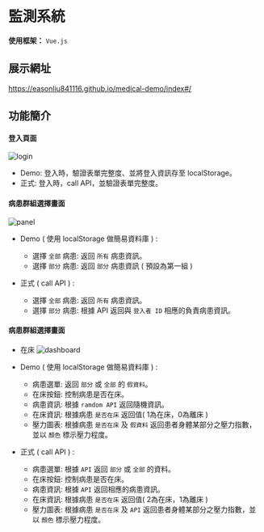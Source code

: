 # 監測系統

**使用框架：** `Vue.js`

## 展示網址

<https://easonliu841116.github.io/medical-demo/index#/>

## 功能簡介

#### 登入頁面

![login](https://i.imgur.com/wqt1vbL.png "login")

* Demo: 登入時，驗證表單完整度、並將登入資訊存至 localStorage。
* 正式: 登入時，call API，並驗證表單完整度。

#### 病患群組選擇畫面

![panel](https://i.imgur.com/fFJAM7a.png "panel")

* Demo ( 使用 localStorage 做簡易資料庫 ) :
  * 選擇 `全部` 病患: 返回 `所有` 病患資訊。
  * 選擇 `部分` 病患: 返回 `部分` 病患資訊 ( 預設為第一組 )

* 正式 ( call API ) :
  * 選擇 `全部` 病患: 返回 `所有` 病患資訊。
  * 選擇 `部分` 病患: 根據 API 返回與 `登入者 ID` 相應的負責病患資訊。


#### 病患群組選擇畫面

* 在床
![dashboard](https://i.imgur.com/myMma5b.png "dashboard")

* Demo ( 使用 localStorage 做簡易資料庫 ) :
  * 病患選單: 返回 `部分` 或 `全部` 的 `假資料`。
  * 在床按鈕: 控制病患是否在床。
  * 病患資訊: 根據 `ramdom API` 返回隨機資訊。
  * 在床資訊: 根據病患 `是否在床` 返回值( 1為在床，0為離床 )
  * 壓力圖表: 根據病患 `是否在床` 及 `假資料` 返回患者身體某部分之壓力指數，並以 `顏色` 標示壓力程度。

* 正式 ( call API ) :
  * 病患選單: 根據 `API` 返回 `部分` 或 `全部` 的資料。
  * 在床按鈕: 控制病患是否在床。
  * 病患資訊: 根據 `API` 返回相應的病患資訊。
  * 在床資訊: 根據病患 `是否在床` 返回值( 2為在床，1為離床 )
  * 壓力圖表: 根據病患 `是否在床` 及 ` API ` 返回患者身體某部分之壓力指數，並以 `顏色` 標示壓力程度。